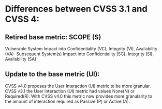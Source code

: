 # Differences between CVSS 3.1 and CVSS 4:
## Retired base metric: SCOPE (S)
Vulnerable System Impact into Confidentiality (VC), Integrity (VI), Availability (VA)   
Subsequent System(s) Impact into Confidentiality (SC), Integrity (SI), Availability (SA)  
## Update to the base metric (UI):
CVSS v4.0 proposes the User Interaction (UI) metric to be more granular. CVSS v3.1 the User Interaction (UI) metric had values None(N) or Required(R). With CVSS v4.0 this metric now provides more granularity to the amount of interaction required as Passive (P) or Active (A).
